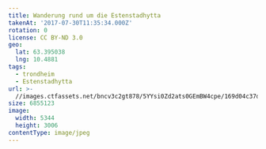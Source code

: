 ```yaml
---
title: Wanderung rund um die Estenstadhytta
takenAt: '2017-07-30T11:35:34.000Z'
rotation: 0
license: CC BY-ND 3.0
geo:
  lat: 63.395038
  lng: 10.4881
tags:
  - trondheim
  - Estenstadhytta
url: >-
  //images.ctfassets.net/bncv3c2gt878/5YYsi0Zd2ats0GEmBW4cpe/169d04c37da6d661a2089ff44ca35a80/wanderung-rund-um-die-estenstadhytta_36131695371_o
size: 6855123
image:
  width: 5344
  height: 3006
contentType: image/jpeg
---
```


